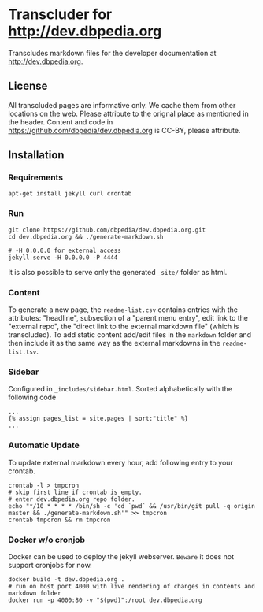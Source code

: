 # Transcluder for http://dev.dbpedia.org
Transcludes markdown files for the developer documentation at <a href="http://dev.dbpedia.org">http://dev.dbpedia.org</a>.

## License
All transcluded pages are informative only. We cache them from other locations on the web. 
Please attribute to the orignal place as mentioned in the header.
Content and code in https://github.com/dbpedia/dev.dbpedia.org is CC-BY, please attribute. 

## Installation 

### Requirements
```
apt-get install jekyll curl crontab
```
### Run
```
git clone https://github.com/dbpedia/dev.dbpedia.org.git
cd dev.dbpedia.org && ./generate-markdown.sh

# -H 0.0.0.0 for external access 
jekyll serve -H 0.0.0.0 -P 4444
```
It is also possible to serve only the generated `_site/` folder as html.

### Content
To generate a new page, the `readme-list.csv` contains entries with the attributes: "headline", subsection of a "parent menu entry", edit link to the "external repo", the "direct link to the external markdown file" (which is transcluded).
To add static content add/edit files in the `markdown` folder and then include it as the same way as the external markdowns in the `readme-list.tsv`.


### Sidebar
Configured in `_includes/sidebar.html`.
Sorted alphabetically with the following code
```
...
{% assign pages_list = site.pages | sort:"title" %}
...
```


### Automatic Update
To update external markdown every hour, add following entry to your crontab.
```
crontab -l > tmpcron
# skip first line if crontab is empty.
# enter dev.dbpedia.org repo folder.
echo "*/10 * * * * /bin/sh -c 'cd `pwd` && /usr/bin/git pull -q origin master && ./generate-markdown.sh'" >> tmpcron
crontab tmpcron && rm tmpcron
```

### Docker w/o cronjob
Docker can be used to deploy the jekyll webserver.
`Beware` it does not support cronjobs for now.

```
docker build -t dev.dbpedia.org .
# run on host port 4000 with live rendering of changes in contents and markdown folder
docker run -p 4000:80 -v "$(pwd)":/root dev.dbpedia.org
```
